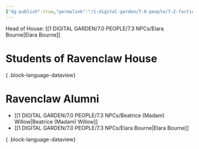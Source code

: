 ```yaml
---
{"dg-publish":true,"permalink":"/1-digital-garden/7-0-people/7-2-factions/07-2-05-ravenclaw-house/"}
---
```


Head of House: [[1 DIGITAL GARDEN/7.0 PEOPLE/7.3 NPCs/Elara Bourne\|Elara Bourne]]

# Students of Ravenclaw House


{ .block-language-dataview}
# Ravenclaw  Alumni
- [[1 DIGITAL GARDEN/7.0 PEOPLE/7.3 NPCs/Beatrice (Madam) Willow\|Beatrice (Madam) Willow]]
- [[1 DIGITAL GARDEN/7.0 PEOPLE/7.3 NPCs/Elara Bourne\|Elara Bourne]]

{ .block-language-dataview}
